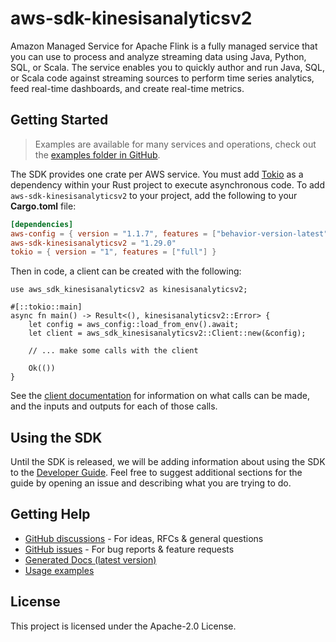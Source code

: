 # aws-sdk-kinesisanalyticsv2

Amazon Managed Service for Apache Flink is a fully managed service that you can use to process and analyze streaming data using Java, Python, SQL, or Scala. The service enables you to quickly author and run Java, SQL, or Scala code against streaming sources to perform time series analytics, feed real-time dashboards, and create real-time metrics.

## Getting Started

> Examples are available for many services and operations, check out the
> [examples folder in GitHub](https://github.com/awslabs/aws-sdk-rust/tree/main/examples).

The SDK provides one crate per AWS service. You must add [Tokio](https://crates.io/crates/tokio)
as a dependency within your Rust project to execute asynchronous code. To add `aws-sdk-kinesisanalyticsv2` to
your project, add the following to your **Cargo.toml** file:

```toml
[dependencies]
aws-config = { version = "1.1.7", features = ["behavior-version-latest"] }
aws-sdk-kinesisanalyticsv2 = "1.29.0"
tokio = { version = "1", features = ["full"] }
```

Then in code, a client can be created with the following:

```rust,no_run
use aws_sdk_kinesisanalyticsv2 as kinesisanalyticsv2;

#[::tokio::main]
async fn main() -> Result<(), kinesisanalyticsv2::Error> {
    let config = aws_config::load_from_env().await;
    let client = aws_sdk_kinesisanalyticsv2::Client::new(&config);

    // ... make some calls with the client

    Ok(())
}
```

See the [client documentation](https://docs.rs/aws-sdk-kinesisanalyticsv2/latest/aws_sdk_kinesisanalyticsv2/client/struct.Client.html)
for information on what calls can be made, and the inputs and outputs for each of those calls.

## Using the SDK

Until the SDK is released, we will be adding information about using the SDK to the
[Developer Guide](https://docs.aws.amazon.com/sdk-for-rust/latest/dg/welcome.html). Feel free to suggest
additional sections for the guide by opening an issue and describing what you are trying to do.

## Getting Help

* [GitHub discussions](https://github.com/awslabs/aws-sdk-rust/discussions) - For ideas, RFCs & general questions
* [GitHub issues](https://github.com/awslabs/aws-sdk-rust/issues/new/choose) - For bug reports & feature requests
* [Generated Docs (latest version)](https://awslabs.github.io/aws-sdk-rust/)
* [Usage examples](https://github.com/awslabs/aws-sdk-rust/tree/main/examples)

## License

This project is licensed under the Apache-2.0 License.


